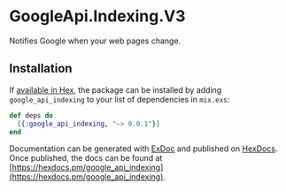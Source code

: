 # GoogleApi.Indexing.V3

Notifies Google when your web pages change.

## Installation

If [available in Hex](https://hex.pm/docs/publish), the package can be installed
by adding `google_api_indexing` to your list of dependencies in `mix.exs`:

```elixir
def deps do
  [{:google_api_indexing, "~> 0.0.1"}]
end
```

Documentation can be generated with [ExDoc](https://github.com/elixir-lang/ex_doc)
and published on [HexDocs](https://hexdocs.pm). Once published, the docs can
be found at [https://hexdocs.pm/google_api_indexing](https://hexdocs.pm/google_api_indexing).
